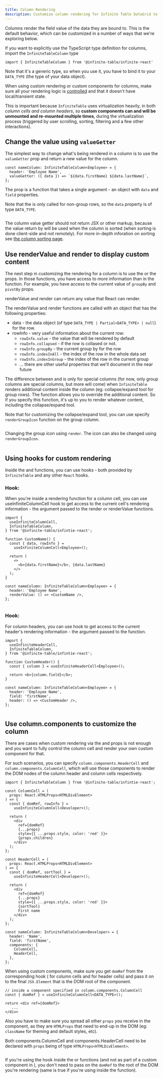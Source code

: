```yaml
---
title: Column Rendering
description: Customize column rendering for Infinite Table DataGrid to match your app and use custom components. Column styling and formatting, conditional rendering...
---
```


Columns render the <PropLink name="columns.field">field</PropLink> value of the data they are bound to. This is the default behavior, which can be customized in a number of ways that we're exploring below.

<Note>

If you want to explicitly use the TypeScript type definition for columns, import the `InfiniteTableColumn` type

```
import { InfiniteTableColumn } from '@infinite-table/infinite-react'
```

Note that it's a generic type, so when you use it, you have to bind it to your `DATA_TYPE` (the type of your data object).
</Note>

<Note>

When using custom rendering or custom components for columns, make sure all your rendering logic is [controlled](https://reactjs.org/docs/forms.html#controlled-components) and that it doesn't have local/transient state.

This is important because `InfiniteTable` uses virtualization heavily, in both *column cells and column headers*, so **custom components can and will be unmounted and re-mounted multiple times**, during the virtualization process (triggered by user scrolling, sorting, filtering and a few other interactions).
</Note>

## Change the value using `valueGetter`

The simplest way to change what's being rendered in a column is to use the `valueGetter` prop and return a new value for the column.

```tsx
const nameColumn: InfiniteTableColumn<Employee> = {
  header: 'Employee Name',
  valueGetter: ({ data }) => `${data.firstName} ${data.lastName}`,
};
```

<Note>

The <PropLink name="columns.valueGetter"/> prop is a function that takes a single argument - an object with `data` and `field` properties.

Note that the <PropLink name="columns.valueGetter"/> is only called for non-group rows, so the `data` property is of type `DATA_TYPE`.

</Note>

<Sandpack title="Column with custom valueGetter">

```tsx file=../../reference/column-valueGetter-example.page.tsx

```

</Sandpack>

<Note>

The column value getter should not return JSX or other markup, because the value return by <PropLink name="columns.valueGetter"/> will be used when the column is sorted (when sorting is done client-side and not remotely). For more in-depth inforation on sorting see [the column sorting page](./column-sorting).

</Note>

## Use <PropLink name="columns.renderValue">renderValue</PropLink> and <PropLink name="columns.render">render</PropLink> to display custom content

The next step in customizing the rendering for a column is to use the <PropLink name="columns.renderValue" /> or the <PropLink name="columns.render"/> props. In those functions, you have access to more information than in the <PropLink name="columns.valueGetter"/> function. For example, you have access to the current value of `groupBy` and `pivotBy` props.

<PropLink name="columns.renderValue">renderValue</PropLink> and <PropLink name="columns.renderValue">render</PropLink> can return any value that React can render.

The <PropLink name="columns.renderValue">renderValue</PropLink> and <PropLink name="columns.render">render</PropLink> functions are called with an object that has the following properties:

- data - the data object (of type `DATA_TYPE | Partial<DATA_TYPE> | null`) for the row.
- rowInfo - very useful information about the current row:
  - `rowInfo.value` - the value that will be rendered by default
  - `rowInfo.collapsed` - if the row is collased or not.
  - `rowInfo.groupBy` - the current group by for the row
  - `rowInfo.indexInAll` - the index of the row in the whole data set
  - `rowInfo.indexInGroup` - the index of the row in the current group
  - ... there are other useful properties that we'll document in the near future

<Note>

The difference between <PropLink name="columns.renderValue"/> and <PropLink name="columns.render"/> is only for special columns (for now, only group columns are special columns, but more will come) when `InfiniteTable` renders additional content inside the column (eg: collapse/expand tool for group rows). The <PropLink name="columns.render"/> function allows you to override the additional content. So if you specify this function, it's up to you to render whatever content, including the collapse/expand tool.

Note that for customizing the collapse/expand tool, you can use specify `renderGroupIcon` function on the group column.

</Note>

<Sandpack title="Column with custom renderValue">

```tsx file=../../reference/column-renderValue-example.page.tsx

```

</Sandpack>

Changing the group icon using `render`. The icon can also be changed using `renderGroupIcon`.

<Sandpack title="Column with render - custom expand/collapse icon">

```tsx file=../../reference/column-render-example.page.tsx

```

</Sandpack>

## Using hooks for custom rendering

Inside the <PropLink name="columns.render" /> and <PropLink name="columns.renderValue" /> functions, you can use hooks - both provided by `InfiniteTable` and any other `React` hooks.

### Hook: <HookLink name="useInfiniteColumnCell"/>

When you're inside a rendering function for a column cell, you can use <HookLink name="useInfiniteColumnCell">useInfiniteColumnCell hook</HookLink> to get access to the current cell's rendering information - the argument passed to the <PropLink name="columns.render">render</PropLink> or <PropLink name="columns.renderValue">renderValue</PropLink> functions.

```tsx
import {
  useInfiniteColumnCell,
  InfiniteTableColumn,
} from '@infinite-table/infintie-react';

function CustomName() {
  const { data, rowInfo } =
    useInfiniteColumnCell<Employee>();

  return (
    <>
      <b>{data.firstName}</b>, {data.lastName}
    </>
  );
}

const nameColumn: InfiniteTableColumn<Employee> = {
  header: 'Employee Name',
  renderValue: () => <CustomName />,
};
```

<Sandpack title="Column with render & useInfiniteColumnCell">

```tsx file=../../reference/column-render-hooks-example.page.tsx

```

</Sandpack>

### Hook: <HookLink name="useInfiniteHeaderCell" />

For column headers, you can use <HookLink name="useInfiniteHeaderCell" /> hook to get access to the current header's rendering information - the argument passed to the <PropLink name="columns.header"/> function.

```tsx
import {
  useInfiniteHeaderCell,
  InfiniteTableColumn,
} from '@infinite-table/infintie-react';

function CustomHeader() {
  const { column } = useInfiniteHeaderCell<Employee>();

  return <b>{column.field}</b>;
}

const nameColumn: InfiniteTableColumn<Employee> = {
  header: 'Employee Name',
  field: 'firstName',
  header: () => <CustomHeader />,
};
```

<Sandpack title="Column Header with render & useInfiniteHeaderCell">

```tsx file=../../reference/column-header-hooks-example.page.tsx

```

</Sandpack>

## Use <PropLink name="columns.components">column.components</PropLink> to customize the column

There are cases when custom rendering via the <PropLink name="columns.render" /> and <PropLink name="columns.renderValue" /> props is not enough and you want to fully control the column cell and render your own custom component for that.

For such scenarios, you can specify `column.components.HeaderCell` and `column.components.ColumnCell`, which will use those components to render the DOM nodes of the column header and column cells respectively.

```tsx
import { InfiniteTableColumn } from '@infinite-table/infintie-react';

const ColumnCell = (
  props: React.HTMLProps<HTMLDivElement>
) => {
  const { domRef, rowInfo } =
    useInfiniteColumnCell<Developer>();

  return (
    <div
      ref={domRef}
      {...props}
      style={{ ...props.style, color: 'red' }}>
      {props.children}
    </div>
  );
};

const HeaderCell = (
  props: React.HTMLProps<HTMLDivElement>
) => {
  const { domRef, sortTool } =
    useInfiniteHeaderCell<Developer>();

  return (
    <div
      ref={domRef}
      {...props}
      style={{ ...props.style, color: 'red' }}>
      {sortTool}
      First name
    </div>
  );
};

const nameColumn: InfiniteTableColumn<Developer> = {
  header: 'Name',
  field: 'firstName',
  components: {
    ColumnCell,
    HeaderCell,
  },
};
```

<Note>


When using custom components, make sure you get `domRef` from the corresponding hook (<HookLink name="useInfiniteColumnCell" /> for column cells and <HookLink name="useInfiniteHeaderCell" /> for header cells) and pass it on to the final `JSX.Element` that is the DOM root of the component.


```tsx
// inside a component specified in column.components.ColumnCell
const { domRef } = useInfiniteColumnCell<DATA_TYPE>();

return <div ref={domRef}>
   ...
</div>
```

Also you have to make sure you spread all other `props` you receive in the component, as they are `HTMLProps` that need to end-up in the DOM (eg: `className` for theming and default styles, etc).

Both <PropLink name="columns.components.ColumnCell">components.ColumnCell</PropLink> and <PropLink name="columns.components.HeaderCell">components.HeaderCell</PropLink> need to be declared with `props` being of type `HTMLProps<HTMLDivElement>`.

</Note>

<Sandpack title="Custom components">

```tsx file=../../reference/column-components-example.page.tsx

```

</Sandpack>

<Note>

If you're using the <HookLink name="useInfiniteColumnCell" /> hook inside the <PropLink name="columns.render" /> or <PropLink name="columns.renderValue" /> functions (and not as part of a custom component in <PropLink name="columns.components.ColumnCell" />), you don't need to pass on the `domRef` to the root of the DOM you're rendering (same is true if you're using <HookLink name="useInfiniteHeaderCell" /> inside the <PropLink name="columns.header" /> function).

</Note>

